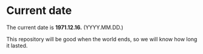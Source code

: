 # Current date

The current date is **1971.12.16.** (YYYY.MM.DD.)

This repository will be good when the world ends, so we will know how long it lasted.